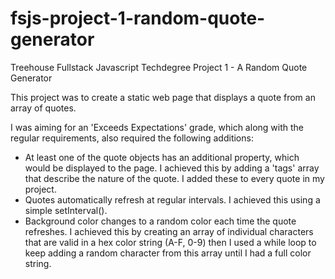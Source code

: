 # fsjs-project-1-random-quote-generator
Treehouse Fullstack Javascript Techdegree Project 1 - A Random Quote Generator

This project was to create a static web page that displays a quote from an array of quotes.

I was aiming for an 'Exceeds Expectations' grade, which along with the regular requirements,
also required the following additions:

* At least one of the quote objects has an additional property, which would be displayed to the page. I achieved this by adding a 'tags' array that describe the nature of the quote. I added these to every quote in my project.
* Quotes automatically refresh at regular intervals. I achieved this using a simple setInterval().
* Background color changes to a random color each time the quote refreshes. I achieved this by creating an array of individual characters that are valid in a hex color string (A-F, 0-9) then I used a while loop to keep adding a random character from this array until I had a full color string.